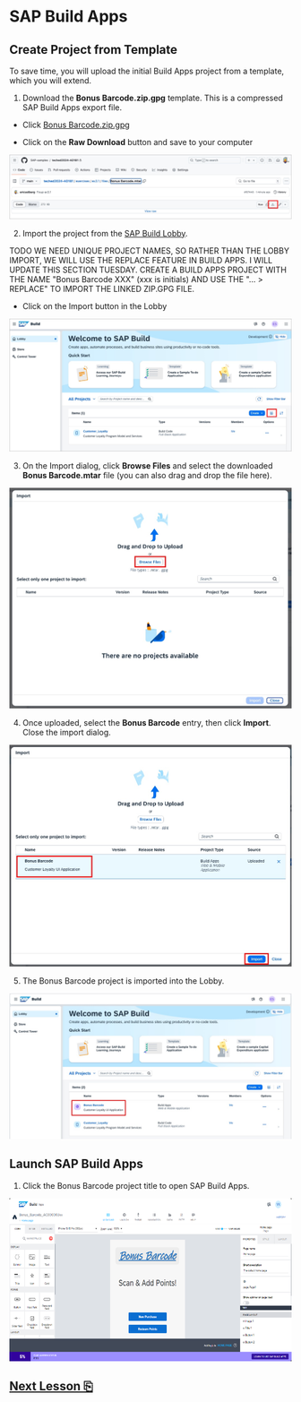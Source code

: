 # SAP Build Apps

## Create Project from Template

To save time, you will upload the initial Build Apps project from a template, which you will extend.

1. Download the **Bonus Barcode.zip.gpg** template. This is a compressed SAP Build Apps export file.

- Click <a href="files/Bonus%20Barcode.zip.gpg" target="_blank">Bonus Barcode.zip.gpg</a>

- Click on the **Raw Download** button and save to your computer

<img src="images/image1.jpg" />

2. Import the project from the <a href="https://lcapteched.eu10.build.cloud.sap/lobby" target="_blank">SAP Build Lobby</a>. 

TODO WE NEED UNIQUE PROJECT NAMES, SO RATHER THAN THE LOBBY IMPORT, WE WILL USE THE REPLACE FEATURE IN BUILD APPS. I WILL UPDATE THIS SECTION TUESDAY.
CREATE A BUILD APPS PROJECT WITH THE NAME "Bonus Barcode XXX" (xxx is initials) AND USE THE "... > REPLACE" TO IMPORT THE LINKED ZIP.GPG FILE.

- Click on the Import button in the Lobby

<img src="images/image2.jpg" />

3. On the Import dialog, click **Browse Files** and select the downloaded **Bonus Barcode.mtar** file (you can also drag and drop the file here).

<img src="images/image3.jpg" />

4. Once uploaded, select the **Bonus Barcode** entry, then click **Import**. Close the import dialog.

<img src="images/image4.jpg" />

5. The Bonus Barcode project is imported into the Lobby. 

<img src="images/image5.jpg" />

## Launch SAP Build Apps

1. Click the Bonus Barcode project title to open SAP Build Apps.

<img src="images/image3.png" style="width:6.5in;height:3.03472in" />

## [Next Lesson ⎘](../ex3.2/)
